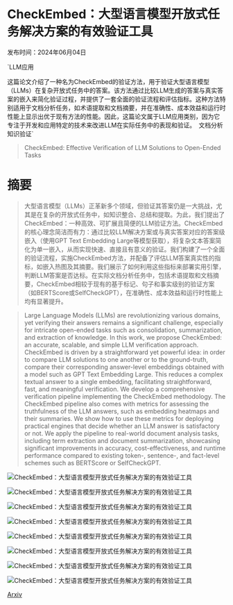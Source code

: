 # CheckEmbed：大型语言模型开放式任务解决方案的有效验证工具

发布时间：2024年06月04日

`LLM应用

这篇论文介绍了一种名为CheckEmbed的验证方法，用于验证大型语言模型（LLMs）在复杂开放式任务中的答案。该方法通过比较LLM生成的答案与真实答案的嵌入来简化验证过程，并提供了一套全面的验证流程和评估指标。这种方法特别适用于文档分析任务，如术语提取和文档摘要，并在准确性、成本效益和运行时性能上显示出优于现有方法的性能。因此，这篇论文属于LLM应用类别，因为它专注于开发和应用特定的技术来改进LLM在实际任务中的表现和验证。` `文档分析` `知识验证`

> CheckEmbed: Effective Verification of LLM Solutions to Open-Ended Tasks

# 摘要

> 大型语言模型（LLMs）正革新多个领域，但验证其答案仍是一大挑战，尤其是在复杂的开放式任务中，如知识整合、总结和提取。为此，我们提出了CheckEmbed：一种高效、可扩展且简便的LLM验证方法。CheckEmbed的核心理念简洁而有力：通过比较LLM解决方案或与真实答案对应的答案级嵌入（使用GPT Text Embedding Large等模型获取），将复杂文本答案简化为单一嵌入，从而实现快速、直接且有意义的验证。我们构建了一个全面的验证流程，实施CheckEmbed方法，并配备了评估LLM答案真实性的指标，如嵌入热图及其摘要。我们展示了如何利用这些指标来部署实用引擎，判断LLM答案是否达标。在实际文档分析任务中，包括术语提取和文档摘要，CheckEmbed相较于现有的基于标记、句子和事实级别的验证方案（如BERTScore或SelfCheckGPT），在准确性、成本效益和运行时性能上均有显著提升。

> Large Language Models (LLMs) are revolutionizing various domains, yet verifying their answers remains a significant challenge, especially for intricate open-ended tasks such as consolidation, summarization, and extraction of knowledge. In this work, we propose CheckEmbed: an accurate, scalable, and simple LLM verification approach. CheckEmbed is driven by a straightforward yet powerful idea: in order to compare LLM solutions to one another or to the ground-truth, compare their corresponding answer-level embeddings obtained with a model such as GPT Text Embedding Large. This reduces a complex textual answer to a single embedding, facilitating straightforward, fast, and meaningful verification. We develop a comprehensive verification pipeline implementing the CheckEmbed methodology. The CheckEmbed pipeline also comes with metrics for assessing the truthfulness of the LLM answers, such as embedding heatmaps and their summaries. We show how to use these metrics for deploying practical engines that decide whether an LLM answer is satisfactory or not. We apply the pipeline to real-world document analysis tasks, including term extraction and document summarization, showcasing significant improvements in accuracy, cost-effectiveness, and runtime performance compared to existing token-, sentence-, and fact-level schemes such as BERTScore or SelfCheckGPT.

![CheckEmbed：大型语言模型开放式任务解决方案的有效验证工具](../../../paper_images/2406.02524/x1.png)

![CheckEmbed：大型语言模型开放式任务解决方案的有效验证工具](../../../paper_images/2406.02524/x2.png)

![CheckEmbed：大型语言模型开放式任务解决方案的有效验证工具](../../../paper_images/2406.02524/x11.png)

![CheckEmbed：大型语言模型开放式任务解决方案的有效验证工具](../../../paper_images/2406.02524/x12.png)

![CheckEmbed：大型语言模型开放式任务解决方案的有效验证工具](../../../paper_images/2406.02524/x13.png)

![CheckEmbed：大型语言模型开放式任务解决方案的有效验证工具](../../../paper_images/2406.02524/x14.png)

![CheckEmbed：大型语言模型开放式任务解决方案的有效验证工具](../../../paper_images/2406.02524/x15.png)

![CheckEmbed：大型语言模型开放式任务解决方案的有效验证工具](../../../paper_images/2406.02524/x16.png)

[Arxiv](https://arxiv.org/abs/2406.02524)
